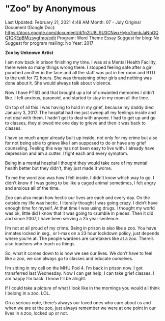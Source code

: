 # "Zoo" by Anonymous

Last Updated: February 21, 2021 4:48 AM
Month: 07 - July
Original Document (Google Doc): https://docs.google.com/document/d/1n2lU8L9U3CNwxHyko7qmbJaNnGQQ1QKEpBMizsygfmo/edit
Program: Word Theme Essay
Suggest for blog: No
Suggest for program mailing: No
Year: 2017

**Zoo by Unknown Artist**

I am now back in prison finishing my time. I was at a Mental Health Facility, there were so many things wrong there. I stopped feeling safe after a girl punched another in the face and all the staff was put in her room and RTU to the unit for 72 hours. She was threatening other girls and nothing was done about it. She would always talk about violence.

Now I have PTSD and that brought up a lot of unwanted memories I didn’t like. I felt anxious, paranoid, and started to stay in my room all the time.

On top of all this I was having to hold in my grief, because my daddy died January 3, 2017. The hospital had me just sweep all my feelings inside and not deal with them. I hadn’t got to deal with anyone. I had to get up and go to classes, they allowed me one day to grieve and then it was back to classes.

I have so much anger already built up inside, not only for my crime but also for not being able to grieve like I am supposed to do or have any grief counseling. Feeling this way has not been easy to live with. I already have depression and am a cutter. I fight each and every symptom.

Being in a mental hospital I thought they would take care of my mental health better but they didn’t, they just made it worse.

To me the word zoo was how I felt inside. I didn’t know which way to go. I didn’t know if I was going to be like a caged animal sometimes, I felt angry and anxious all of the time.

Zoo can also mean how hectic our lives are each and every day. On the outside my life was hectic. I literally thought I was going crazy. I didn’t have enough time for myself. At that time I was using drugs. I thought my world was ok, little did I know that it was going to crumble in pieces. Then it did and since 2007, I have been serving a 25 year sentence.

I’m not at all proud of my crime. Being in prison is also like a zoo. You have inmates locked in seg., or I-max on a 23 hour lockdown policy, just depends where you’re at. The people wardens are caretakers like at a zoo. There’s also teachers who teach us things.

So, what it comes down to is how we see our lives. We don’t have to feel like a zoo, we can always go to classes and educate ourselves.

I’m sitting in my cell on the MHU Pod 4. I’m back in prison now. I got transferred last Wednesday. Now I can get help; I can take grief classes. I am happy I’m back. I know I’ll be alright.

If I could take a picture of what I look like in the mornings you would all think I belong in a zoo. LOL.

On a serious note, there’s always our loved ones who care about us and when we are at the zoo, just always remember we were at one point in our lives in a zoo, locked up or not.
